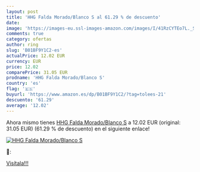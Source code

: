 ```yaml
---
layout: post
title: 'HHG Falda Morado/Blanco S al 61.29 % de descuento'
date: 
image: 'https://images-eu.ssl-images-amazon.com/images/I/41RzCYTEo7L._SL200_.jpg'
comments: true
category: ofertas
author: ring
slug: 'B01BF9Y1C2-es'
actualPrice: 12.02 EUR
currency: EUR
price: 12.02
comparePrice: 31.05 EUR
prodname: 'HHG Falda Morado/Blanco S'
country: 'es'
flag: '🇪🇸'
buyurl: 'https://www.amazon.es/dp/B01BF9Y1C2/?tag=tolees-21'
descuento: '61.29'
average: '12.02'
---
```


Ahora mismo tienes [HHG Falda Morado/Blanco S](https://www.amazon.es/dp/B01BF9Y1C2/?tag=tolees-21) a 12.02 EUR (original: 31.05 EUR) (61.29 %  de descuento) en el siguiente enlace!

[![HHG Falda Morado/Blanco S](https://images-eu.ssl-images-amazon.com/images/I/41RzCYTEo7L._SL200_.jpg)](https://www.amazon.es/dp/B01BF9Y1C2/?tag=tolees-21)

🔎:


[Visítala!!!](https://www.amazon.es/dp/B01BF9Y1C2/?tag=tolees-21)
